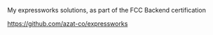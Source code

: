 My expressworks solutions, as part of the FCC Backend certification

https://github.com/azat-co/expressworks
